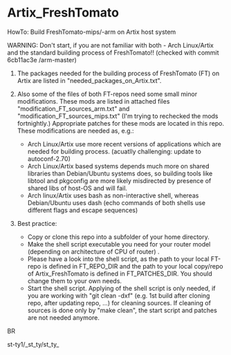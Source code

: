 # Artix_FreshTomato
HowTo: Build FreshTomato-mips/-arm on Artix host system 

WARNING: Don't start, if you are not familiar with both - Arch Linux/Artix and the standard building process of FreshTomato!!
(checked with commit 6cb11ac3e /arm-master)

1. The packages needed for the building process of FreshTomato (FT) on Artix are listed in "needed_packages_on_Artix.txt".

2. Also some of the files of both FT-repos need some small minor modifications. These mods are listed in attached files
   "modification_FT_sources_arm.txt" and "modification_FT_sources_mips.txt" (I'm trying to rechecked the mods fortnightly.)
   Appropriate patches for these mods are located in this repo.
   These modifications are needed as, e.g.:
   - Arch Linux/Artix use more recent versions of applications which are needed for building process. (acuatlly challenging: update to autoconf-2.70)
   - Arch Linux/Artix based systems depends much more on shared libraries than Debian/Ubuntu systems does, so building tools
     like libtool and pkgconfig are more likely misdirected by presence of shared libs of host-OS and will fail.
   - Arch linux/Artix uses bash as non-interactive shell, whereas Debian/Ubuntu uses dash (echo commands of both shells use 
     different flags and escape sequences) 

3. Best practice:
   - Copy or clone this repo into a subfolder of your home directory. 
   - Make the shell script executable you need for your router model (depending on architecture of CPU of router) .
   - Please have a look into the shell script, as the path to your local FT-repo is defined in FT_REPO_DIR and the path to your local copy/repo of Artix_FreshTomato is defined in FT_PATCHES_DIR. You should change them to your own needs.
   - Start the shell script. Applying of the shell script is only needed, if you are working with "git clean -dxf" (e.g. 1st build after cloning repo, after updating repo, ...) for cleaning sources. If cleaning of sources is done only by "make clean", the start script and patches are not needed anymore. 

BR

st-ty1/\_st_ty/st_ty_

